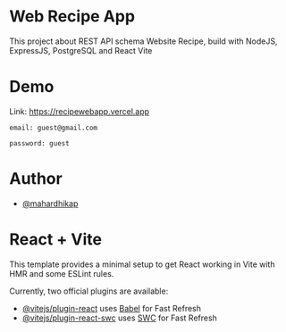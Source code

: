 # Web Recipe App

This project about REST API schema Website Recipe, build with NodeJS, ExpressJS, PostgreSQL and React Vite

# Demo
Link: https://recipewebapp.vercel.app
```
email: guest@gmail.com

password: guest
```


# Author
- [@mahardhikap](https://www.github.com/mahardhikap)



# React + Vite

This template provides a minimal setup to get React working in Vite with HMR and some ESLint rules.

Currently, two official plugins are available:

- [@vitejs/plugin-react](https://github.com/vitejs/vite-plugin-react/blob/main/packages/plugin-react/README.md) uses [Babel](https://babeljs.io/) for Fast Refresh
- [@vitejs/plugin-react-swc](https://github.com/vitejs/vite-plugin-react-swc) uses [SWC](https://swc.rs/) for Fast Refresh
